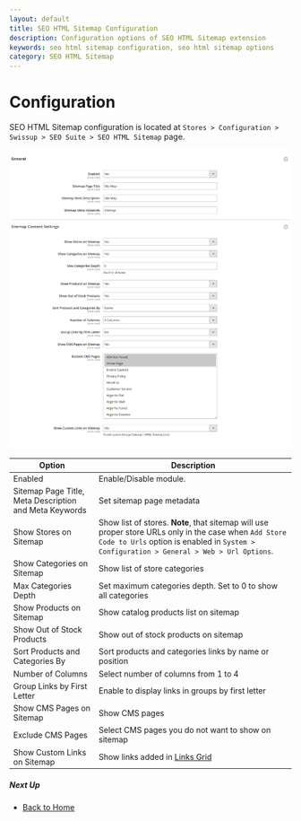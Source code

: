 ```yaml
---
layout: default
title: SEO HTML Sitemap Configuration
description: Configuration options of SEO HTML Sitemap extension
keywords: seo html sitemap configuration, seo html sitemap options
category: SEO HTML Sitemap
---
```


# Configuration

SEO HTML Sitemap configuration is located at
`Stores > Configuration > Swissup > SEO Suite > SEO HTML Sitemap` page.

![HTML Sitemap section](/images/m2/seo-html-sitemap/configuration.png)

Option | Description
-------|------------
Enabled | Enable/Disable module.
Sitemap Page Title, Meta Description and Meta Keywords | Set sitemap page metadata
Show Stores on Sitemap | Show list of stores. **Note**, that sitemap will use proper store URLs only in the case when `Add Store Code to Urls` option is enabled in `System > Configuration > General > Web > Url Options`.
Show Categories on Sitemap | Show list of store categories
Max Categories Depth | Set maximum categories depth. Set to 0 to show all categories
Show Products on Sitemap | Show catalog products list on sitemap
Show Out of Stock Products | Show out of stock products on sitemap
Sort Products and Categories By | Sort products and categories links by name or position
Number of Columns | Select number of columns from 1 to 4
Group Links by First Letter | Enable to display links in groups by first letter
Show CMS Pages on Sitemap | Show CMS pages
Exclude CMS Pages | Select CMS pages you do not want to show on sitemap
Show Custom Links on Sitemap | Show links added in [Links Grid](../grid)

##### Next Up

 -  [Back to Home](../)

